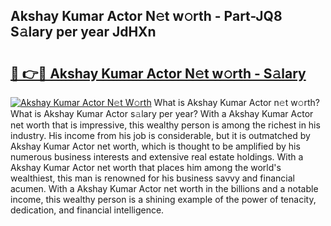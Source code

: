 ## Akshay Kumar Actor N𝚎t w𝚘rth - Part-JQ8 S𝚊lary per year JdHXn

# <h2><a href="http://gc2pg0.nevu.top/?p=Akshay+Kumar+Actor">🔗 👉🔴 Akshay Kumar Actor N𝚎t w𝚘rth - S𝚊lary</a></h2>

[![Akshay Kumar Actor N𝚎t W𝚘rth](https://i.imgur.com/Oavwk0R.jpeg)](http://gc2pg0.nevu.top/?p=Akshay+Kumar+Actor)
What is Akshay Kumar Actor n𝚎t w𝚘rth? What is Akshay Kumar Actor s𝚊lary per year?
With a Akshay Kumar Actor net worth that is impressive, this wealthy person is among the richest in his industry. His income from his job is considerable, but it is outmatched by Akshay Kumar Actor net worth, which is thought to be amplified by his numerous business interests and extensive real estate holdings. With a Akshay Kumar Actor net worth that places him among the world's wealthiest, this man is renowned for his business savvy and financial acumen. With a Akshay Kumar Actor net worth in the billions and a notable income, this wealthy person is a shining example of the power of tenacity, dedication, and financial intelligence.

